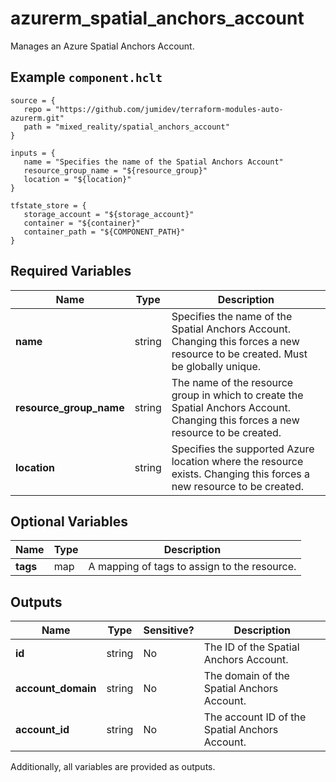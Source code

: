 # azurerm_spatial_anchors_account

Manages an Azure Spatial Anchors Account.

## Example `component.hclt`

```hcl
source = {
   repo = "https://github.com/jumidev/terraform-modules-auto-azurerm.git"   
   path = "mixed_reality/spatial_anchors_account"   
}

inputs = {
   name = "Specifies the name of the Spatial Anchors Account"   
   resource_group_name = "${resource_group}"   
   location = "${location}"   
}

tfstate_store = {
   storage_account = "${storage_account}"   
   container = "${container}"   
   container_path = "${COMPONENT_PATH}"   
}

```

## Required Variables

| Name | Type |  Description |
| ---- | --------- |  ----------- |
| **name** | string |  Specifies the name of the Spatial Anchors Account. Changing this forces a new resource to be created. Must be globally unique. | 
| **resource_group_name** | string |  The name of the resource group in which to create the Spatial Anchors Account. Changing this forces a new resource to be created. | 
| **location** | string |  Specifies the supported Azure location where the resource exists. Changing this forces a new resource to be created. | 

## Optional Variables

| Name | Type |  Description |
| ---- | --------- |  ----------- |
| **tags** | map |  A mapping of tags to assign to the resource. | 



## Outputs

| Name | Type | Sensitive? | Description |
| ---- | ---- | --------- | --------- |
| **id** | string | No  | The ID of the Spatial Anchors Account. | 
| **account_domain** | string | No  | The domain of the Spatial Anchors Account. | 
| **account_id** | string | No  | The account ID of the Spatial Anchors Account. | 

Additionally, all variables are provided as outputs.
